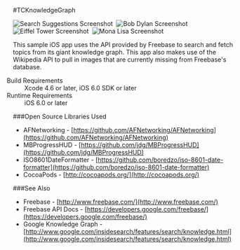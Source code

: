 #TCKnowledgeGraph

![Search Suggestions Screenshot](README-Images/Screenshot01.png "Search Suggestions")&nbsp; 
![Bob Dylan Screenshot](README-Images/Screenshot02.png "Bob Dylan")&nbsp; 
![Eiffel Tower Screenshot](README-Images/Screenshot03.png "Eiffel Tower")&nbsp; 
![Mona Lisa Screenshot](README-Images/Screenshot04.png "Mona Lisa")&nbsp;

This sample iOS app uses the API provided by Freebase to search and fetch topics from its giant knowledge graph. 
This app also makes use of the Wikipedia API to pull in images that are currently missing from Freebase's database.

<dl style="margin-left: -1em;">
  <dt>Build Requirements</dt>
  <dd>Xcode 4.6 or later, iOS 6.0 SDK or later</dd>
  <dt>Runtime Requirements</dt>
  <dd>iOS 6.0 or later</dd>
</dl>

###Open Source Libraries Used
* AFNetworking - [https://github.com/AFNetworking/AFNetworking](https://github.com/AFNetworking/AFNetworking)
* MBProgressHUD - [https://github.com/jdg/MBProgressHUD](https://github.com/jdg/MBProgressHUD)
* ISO8601DateFormatter - [https://github.com/boredzo/iso-8601-date-formatter](https://github.com/boredzo/iso-8601-date-formatter)
* CocoaPods - [http://cocoapods.org/](http://cocoapods.org/)

###See Also
* Freebase - [http://www.freebase.com/](http://www.freebase.com/)
* Freebase API Docs - [https://developers.google.com/freebase/](https://developers.google.com/freebase/)
* Google Knowledge Graph - [http://www.google.com/insidesearch/features/search/knowledge.html](http://www.google.com/insidesearch/features/search/knowledge.html)
